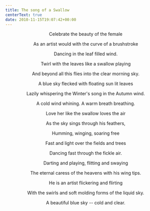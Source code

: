```yaml
---
title: The song of a Swallow
centerText: true
date: 2010-11-15T19:07:42+00:00
---
```

<center>

Celebrate the beauty of the female

As an artist would with the curve of a brushstroke

Dancing in the leaf filled wind.

Twirl with the leaves like a swallow playing

And beyond all this flies into the clear morning sky.

A blue sky flecked with floating sun lit leaves

Lazily whispering the Winter's song in the Autumn wind.

A cold wind whining. A warm breath breathing.

Love her like the swallow loves the air

As the sky sings through his feathers,

Humming, winging, soaring free

Fast and light over the fields and trees

Dancing fast through the fickle air.

Darting and playing, flitting and swaying

The eternal caress of the heavens with his wing tips.

He is an artist flickering and flirting

With the swirls and soft molding forms of the liquid sky.

A beautiful blue sky -- cold and clear.

</center>
